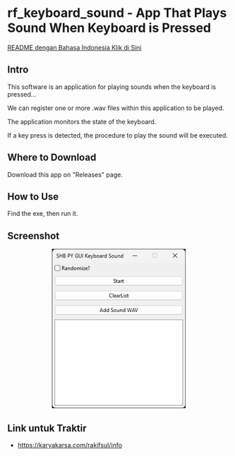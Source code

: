 # rf_keyboard_sound - App That Plays Sound When Keyboard is Pressed

[README dengan Bahasa Indonesia Klik di Sini](https://github.com/rakifsul/rf_keyboard_sound/blob/main/README_id.md)

## Intro

This software is an application for playing sounds when the keyboard is pressed...

We can register one or more .wav files within this application to be played.

The application monitors the state of the keyboard.

If a key press is detected, the procedure to play the sound will be executed.

## Where to Download

Download this app on "Releases" page.

## How to Use

Find the exe, then run it.

## Screenshot

<p align="center">
	<img src="./.md_asset/ss_2024.07.10-0625.png" />
</p>

## Link untuk Traktir

- https://karyakarsa.com/rakifsul/info
